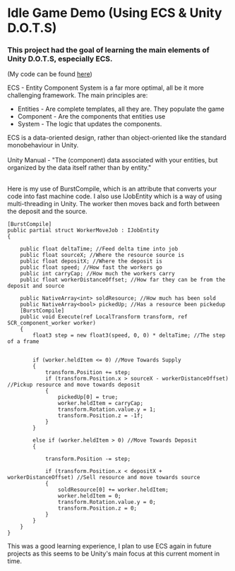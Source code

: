 # Idle Game Demo (Using ECS & Unity D.O.T.S)

### This project had the goal of learning the main elements of Unity D.O.T.S, especially ECS.

(My code can be found [here](https://github.com/JamesNeville1/Idle-Game-Demo/tree/main/Assets/Scripts))

ECS - Entity Component System is a far more optimal, all be it more challenging framework. The main principles are:
- Entities - Are complete templates, all they are. They populate the game
- Component - Are the components that entities use
- System - The logic that updates the components.

ECS is a data-oriented design, rather than object-oriented like the standard monobehaviour in Unity.
<br /><br />
Unity Manual - "The (component) data associated with your entities, but organized by the data itself rather than by entity."
<br /><br />

Here is my use of BurstCompile, which is an attribute that converts your code into fast machine code. I also use IJobEntity which is a way of using multi-threading in Unity. The worker then moves back and forth between the deposit and the source.
```
[BurstCompile]
public partial struct WorkerMoveJob : IJobEntity 
{

    public float deltaTime; //Feed delta time into job
    public float sourceX; //Where the resource source is
    public float depositX; //Where the deposit is
    public float speed; //How fast the workers go
    public int carryCap; //How much the workers carry
    public float workerDistanceOffset; //How far they can be from the deposit and source

    public NativeArray<int> soldResource; //How much has been sold
    public NativeArray<bool> pickedUp; //Has a resource been pickedup
    [BurstCompile]
    public void Execute(ref LocalTransform transform, ref SCR_component_worker worker)
    {
        float3 step = new float3(speed, 0, 0) * deltaTime; //The step of a frame


        if (worker.heldItem <= 0) //Move Towards Supply
        {
            transform.Position += step;
            if (transform.Position.x > sourceX - workerDistanceOffset) //Pickup resource and move towards deposit
            {
                pickedUp[0] = true;
                worker.heldItem = carryCap;
                transform.Rotation.value.y = 1;
                transform.Position.z = -1f;
            } 
        } 

        else if (worker.heldItem > 0) //Move Towards Deposit
        {

            transform.Position -= step;

            if (transform.Position.x < depositX + workerDistanceOffset) //Sell resource and move towards source
            {
                soldResource[0] += worker.heldItem; 
                worker.heldItem = 0;
                transform.Rotation.value.y = 0;
                transform.Position.z = 0;
            }
        }
    }
}
```

This was a good learning experience, I plan to use ECS again in future projects as this seems to be Unity's main focus at this current moment in time.
